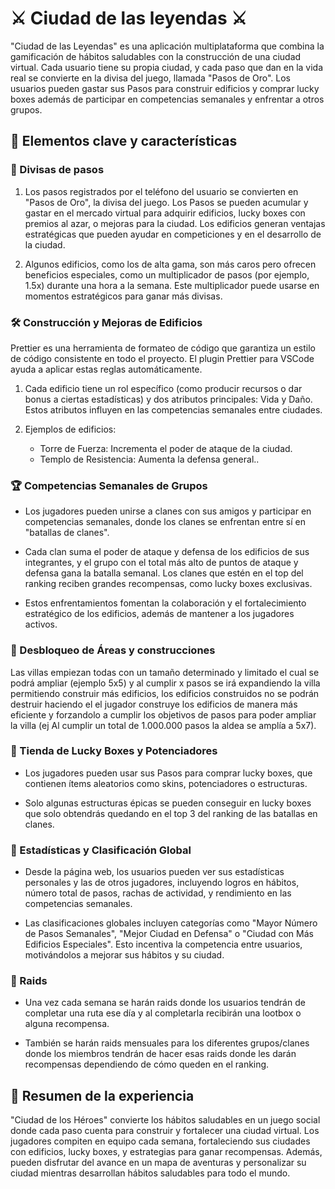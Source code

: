 # ⚔️ Ciudad de las leyendas ⚔️

"Ciudad de las Leyendas" es una aplicación multiplataforma que combina la gamificación de hábitos saludables con la construcción de una ciudad virtual. Cada usuario tiene su propia ciudad, y cada paso que dan en la vida real se convierte en la divisa del juego, llamada "Pasos de Oro". Los usuarios pueden gastar sus Pasos para construir edificios y comprar lucky boxes además de participar en competencias semanales y enfrentar a otros grupos.

## 🌟 Elementos clave y características

### 🏃 Divisas de pasos

1. Los pasos registrados por el teléfono del usuario se convierten en "Pasos de Oro", la divisa del juego. Los Pasos se pueden acumular y gastar en el mercado virtual para adquirir edificios, lucky boxes con premios al azar, o mejoras para la ciudad. Los edificios generan ventajas estratégicas que pueden ayudar en competiciones y en el desarrollo de la ciudad.

2. Algunos edificios, como los de alta gama, son más caros pero ofrecen beneficios especiales, como un multiplicador de pasos (por ejemplo, 1.5x) durante una hora a la semana. Este multiplicador puede usarse en momentos estratégicos para ganar más divisas.

### 🛠️ Construcción y Mejoras de Edificios

Prettier es una herramienta de formateo de código que garantiza un estilo de código consistente en todo el proyecto. El plugin Prettier para VSCode ayuda a aplicar estas reglas automáticamente.

1. Cada edificio tiene un rol específico (como producir recursos o dar bonus a ciertas estadísticas) y dos atributos principales: Vida y Daño. Estos atributos influyen en las competencias semanales entre ciudades.

2. Ejemplos de edificios:
   - Torre de Fuerza: Incrementa el poder de ataque de la ciudad.
   - Templo de Resistencia: Aumenta la defensa general..

### 🏆 Competencias Semanales de Grupos

-  Los jugadores pueden unirse a clanes con sus amigos y participar en competencias semanales, donde los clanes se enfrentan entre sí en "batallas de clanes".

- Cada clan suma el poder de ataque y defensa de los edificios de sus integrantes, y el grupo con el total más alto de puntos de ataque y defensa gana la batalla semanal. Los clanes que estén en el top del ranking reciben grandes recompensas, como lucky boxes exclusivas.

- Estos enfrentamientos fomentan la colaboración y el fortalecimiento estratégico de los edificios, además de mantener a los jugadores activos.

### 🧩 Desbloqueo de Áreas y construcciones

Las villas empiezan todas con un tamaño determinado y limitado el cual se podrá ampliar (ejemplo 5x5) y al cumplir x pasos se irá expandiendo la villa permitiendo construir más edificios, los edificios construidos no se podrán destruir haciendo el el jugador construye los edificios de manera más eficiente y forzandolo a cumplir los objetivos de pasos para poder ampliar la villa (ej Al cumplir un total de 1.000.000 pasos la aldea se amplía a 5x7).

### 💸 Tienda de Lucky Boxes y Potenciadores

- Los jugadores pueden usar sus Pasos para comprar lucky boxes, que contienen ítems aleatorios como skins, potenciadores o estructuras.

- Solo algunas estructuras épicas se pueden conseguir en lucky boxes que solo obtendrás quedando en el top 3 del ranking de las batallas en clanes.

### 🥇 Estadísticas y Clasificación Global

- Desde la página web, los usuarios pueden ver sus estadísticas personales y las de otros jugadores, incluyendo logros en hábitos, número total de pasos, rachas de actividad, y rendimiento en las competencias semanales.

- Las clasificaciones globales incluyen categorías como "Mayor Número de Pasos Semanales", "Mejor Ciudad en Defensa" o "Ciudad con Más Edificios Especiales". Esto incentiva la competencia entre usuarios, motivándolos a mejorar sus hábitos y su ciudad.

### 🏹 Raids

- Una vez cada semana se harán raids donde los usuarios tendrán de completar una ruta ese día y al completarla recibirán una lootbox o alguna recompensa.

- También se harán raids mensuales para los diferentes grupos/clanes donde los miembros tendrán de hacer esas raids donde les darán recompensas dependiendo de cómo queden en el ranking.

## 📢 Resumen de la experiencia

"Ciudad de los Héroes" convierte los hábitos saludables en un juego social donde cada paso cuenta para construir y fortalecer una ciudad virtual. Los jugadores compiten en equipo cada semana, fortaleciendo sus ciudades con edificios, lucky boxes, y estrategias para ganar recompensas. Además, pueden disfrutar del avance en un mapa de aventuras y personalizar su ciudad mientras desarrollan hábitos saludables para todo el mundo.
